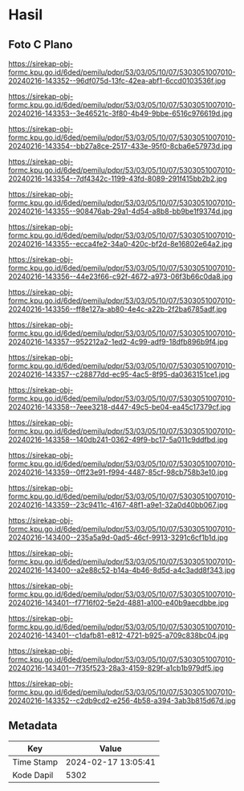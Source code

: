 # Hasil

## Foto C Plano

https://sirekap-obj-formc.kpu.go.id/6ded/pemilu/pdpr/53/03/05/10/07/5303051007010-20240216-143352--96df075d-13fc-42ea-abf1-6ccd0103536f.jpg

https://sirekap-obj-formc.kpu.go.id/6ded/pemilu/pdpr/53/03/05/10/07/5303051007010-20240216-143353--3e46521c-3f80-4b49-9bbe-6516c976619d.jpg

https://sirekap-obj-formc.kpu.go.id/6ded/pemilu/pdpr/53/03/05/10/07/5303051007010-20240216-143354--bb27a8ce-2517-433e-95f0-8cba6e57973d.jpg

https://sirekap-obj-formc.kpu.go.id/6ded/pemilu/pdpr/53/03/05/10/07/5303051007010-20240216-143354--7df4342c-1199-43fd-8089-291f415bb2b2.jpg

https://sirekap-obj-formc.kpu.go.id/6ded/pemilu/pdpr/53/03/05/10/07/5303051007010-20240216-143355--908476ab-29a1-4d54-a8b8-bb9be1f9374d.jpg

https://sirekap-obj-formc.kpu.go.id/6ded/pemilu/pdpr/53/03/05/10/07/5303051007010-20240216-143355--ecca4fe2-34a0-420c-bf2d-8e16802e64a2.jpg

https://sirekap-obj-formc.kpu.go.id/6ded/pemilu/pdpr/53/03/05/10/07/5303051007010-20240216-143356--44e23f66-c92f-4672-a973-06f3b66c0da8.jpg

https://sirekap-obj-formc.kpu.go.id/6ded/pemilu/pdpr/53/03/05/10/07/5303051007010-20240216-143356--ff8e127a-ab80-4e4c-a22b-2f2ba6785adf.jpg

https://sirekap-obj-formc.kpu.go.id/6ded/pemilu/pdpr/53/03/05/10/07/5303051007010-20240216-143357--952212a2-1ed2-4c99-adf9-18dfb896b9f4.jpg

https://sirekap-obj-formc.kpu.go.id/6ded/pemilu/pdpr/53/03/05/10/07/5303051007010-20240216-143357--c28877dd-ec95-4ac5-8f95-da0363151ce1.jpg

https://sirekap-obj-formc.kpu.go.id/6ded/pemilu/pdpr/53/03/05/10/07/5303051007010-20240216-143358--7eee3218-d447-49c5-be04-ea45c17379cf.jpg

https://sirekap-obj-formc.kpu.go.id/6ded/pemilu/pdpr/53/03/05/10/07/5303051007010-20240216-143358--140db241-0362-49f9-bc17-5a011c9ddfbd.jpg

https://sirekap-obj-formc.kpu.go.id/6ded/pemilu/pdpr/53/03/05/10/07/5303051007010-20240216-143359--0ff23e91-f994-4487-85cf-98cb758b3e10.jpg

https://sirekap-obj-formc.kpu.go.id/6ded/pemilu/pdpr/53/03/05/10/07/5303051007010-20240216-143359--23c9411c-4167-48f1-a9e1-32a0d40bb067.jpg

https://sirekap-obj-formc.kpu.go.id/6ded/pemilu/pdpr/53/03/05/10/07/5303051007010-20240216-143400--235a5a9d-0ad5-46cf-9913-3291c6cf1b1d.jpg

https://sirekap-obj-formc.kpu.go.id/6ded/pemilu/pdpr/53/03/05/10/07/5303051007010-20240216-143400--a2e88c52-b14a-4b46-8d5d-a4c3add8f343.jpg

https://sirekap-obj-formc.kpu.go.id/6ded/pemilu/pdpr/53/03/05/10/07/5303051007010-20240216-143401--f7716f02-5e2d-4881-a100-e40b9aecdbbe.jpg

https://sirekap-obj-formc.kpu.go.id/6ded/pemilu/pdpr/53/03/05/10/07/5303051007010-20240216-143401--c1dafb81-e812-4721-b925-a709c838bc04.jpg

https://sirekap-obj-formc.kpu.go.id/6ded/pemilu/pdpr/53/03/05/10/07/5303051007010-20240216-143401--7f35f523-28a3-4159-829f-a1cb1b979df5.jpg

https://sirekap-obj-formc.kpu.go.id/6ded/pemilu/pdpr/53/03/05/10/07/5303051007010-20240216-143352--c2db9cd2-e256-4b58-a394-3ab3b815d67d.jpg


## Metadata

| Key        | Value               |
| ---------- | ------------------- |
| Time Stamp | 2024-02-17 13:05:41 |
| Kode Dapil | 5302                |



